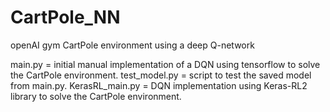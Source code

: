 # CartPole_NN
openAI gym CartPole environment using a deep Q-network

main.py = initial manual implementation of a DQN using tensorflow to solve the CartPole environment.
test_model.py = script to test the saved model from main.py.
KerasRL_main.py = DQN implementation using Keras-RL2 library to solve the CartPole environment.

